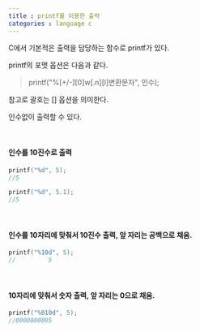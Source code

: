```yaml
---
title : printf를 이용한 출력
categories : language c
---
```



C에서 기본적은 출력을 담당하는 함수로 printf가 있다.

printf의 포맷 옵션은 다음과 같다.

> printf("%[+/-][0]w[.n][l]변환문자", 인수);

참고로 괄호는 [] 옵션을 의미한다.

인수없이 출력할 수 있다.

<br>

#### 인수를 10진수로 출력

```c
printf("%d", 5);
//5

printf("%d", 5.1);
//5
```

<br>

#### 인수를 10자리에 맞춰서 10진수 출력, 앞 자리는 공백으로 채움.

```c
printf("%10d", 5);
//         5
```

<br>

#### 10자리에 맞춰서 숫자 출력, 앞 자리는 0으로 채움.

```c
printf("%010d", 5);
//0000000005
```

<br>




